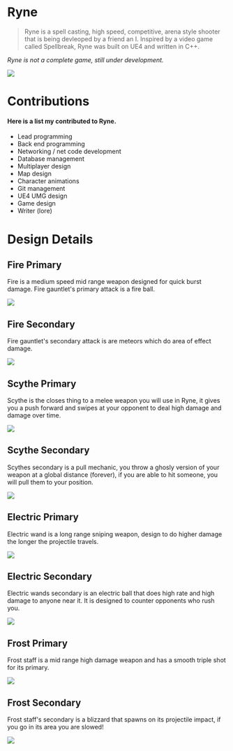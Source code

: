 # Ryne

> Ryne is a spell casting, high speed, competitive, arena style shooter that is being devleoped by a friend an I. Inspired by a video game called Spellbreak, Ryne was built on UE4 and written in C++.

*Ryne is not a complete game, still under development.*

![](gifs/gameplay.gif)

# Contributions

#### Here is a list my contributed to Ryne.

* Lead programming
* Back end programming
* Networking / net code development
* Database management
* Multiplayer design
* Map design
* Character animations
* Git management 
* UE4 UMG design
* Game design
* Writer (lore)


# Design Details
## Fire Primary
Fire is a medium speed mid range weapon designed for quick burst damage. Fire gauntlet's primary attack is a fire ball.

![](gifs/fireball.gif)

## Fire Secondary
Fire gauntlet's secondary attack is are meteors which do area of effect damage.

![](gifs/meteors.gif)

## Scythe Primary
Scythe is the closes thing to a melee weapon you will use in Ryne, it gives you a push forward and swipes at your opponent to deal high damage and damage over time.

![](gifs/scythe-1.gif)

## Scythe Secondary
Scythes secondary is a pull mechanic, you throw a ghosly version of your weapon at a global distance (forever), if you are able to hit someone, you will pull them to your position.

![](gifs/scythe-2.gif)

## Electric Primary
Electric wand is a long range sniping weapon, design to do higher damage the longer the projectile travels.

![](gifs/electric-1.gif)

## Electric Secondary
Electric wands secondary is an electric ball that does high rate and high damage to anyone near it. It is designed to counter opponents who rush you.

![](gifs/electric-2.gif)

## Frost Primary
Frost staff is a mid range high damage weapon and has a smooth triple shot for its primary.

![](gifs/frost-1.gif)

## Frost Secondary
Frost staff's secondary is a blizzard that spawns on its projectile impact, if you go in its area you are slowed!

![](gifs/frost-2.gif)



 
